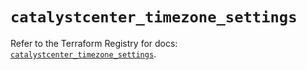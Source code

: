 # `catalystcenter_timezone_settings`

Refer to the Terraform Registry for docs: [`catalystcenter_timezone_settings`](https://registry.terraform.io/providers/ciscodevnet/catalystcenter/0.4.0/docs/resources/timezone_settings).
